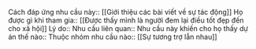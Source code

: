 


Cách đáp ứng nhu cầu này:: [[Giới thiệu các bài viết về sự tác động]]
Họ được gì khi tham gia:: [[Được thấy mình là người đem lại điều tốt đẹp đến cho xã hội]]
Lý do:: 
Nhu cầu liên quan:: 
Nhu cầu này khiến cho họ thấy dự án thế nào:: 
Thuộc nhóm nhu cầu nào:: [[Sự tương trợ lẫn nhau]]
